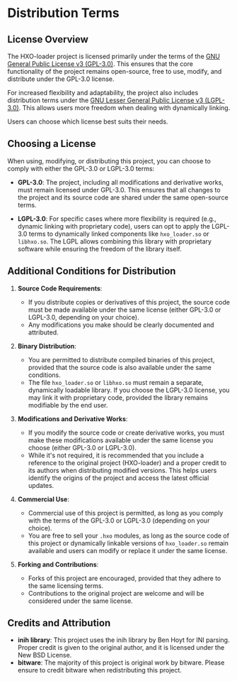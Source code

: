 # Distribution Terms

## License Overview
The HXO-loader project is licensed primarily under the terms of the [GNU General Public License v3 (GPL-3.0)](https://www.gnu.org/licenses/gpl-3.0.en.html). This ensures that the core functionality of the project remains open-source, free to use, modify, and distribute under the GPL-3.0 license.

For increased flexibility and adaptability, the project also includes distribution terms under the [GNU Lesser General Public License v3 (LGPL-3.0)](https://www.gnu.org/licenses/lgpl-3.0.en.html). This allows users more freedom when dealing with dynamically linking.

Users can choose which license best suits their needs.

## Choosing a License
When using, modifying, or distributing this project, you can choose to comply with either the GPL-3.0 or LGPL-3.0 terms:

- **GPL-3.0**: The project, including all modifications and derivative works, must remain licensed under GPL-3.0. This ensures that all changes to the project and its source code are shared under the same open-source terms.
  
- **LGPL-3.0**: For specific cases where more flexibility is required (e.g., dynamic linking with proprietary code), users can opt to apply the LGPL-3.0 terms to dynamically linked components like `hxo_loader.so` or `libhxo.so`. The LGPL allows combining this library with proprietary software while ensuring the freedom of the library itself.

## Additional Conditions for Distribution

1. **Source Code Requirements**:
   - If you distribute copies or derivatives of this project, the source code must be made available under the same license (either GPL-3.0 or LGPL-3.0, depending on your choice).
   - Any modifications you make should be clearly documented and attributed.

2. **Binary Distribution**:
   - You are permitted to distribute compiled binaries of this project, provided that the source code is also available under the same conditions.
   - The file `hxo_loader.so` or `libhxo.so` must remain a separate, dynamically loadable library. If you choose the LGPL-3.0 license, you may link it with proprietary code, provided the library remains modifiable by the end user.

3. **Modifications and Derivative Works**:
   - If you modify the source code or create derivative works, you must make these modifications available under the same license you choose (either GPL-3.0 or LGPL-3.0).
   - While it's not required, it is recommended that you include a reference to the original project (HXO-loader) and a proper credit to its authors when distributing modified versions. This helps users identify the origins of the project and access the latest official updates.

4. **Commercial Use**:
   - Commercial use of this project is permitted, as long as you comply with the terms of the GPL-3.0 or LGPL-3.0 (depending on your choice).
   - You are free to sell your `.hxo` modules, as long as the source code of this project or dynamically linkable versions of `hxo_loader.so` remain available and users can modify or replace it under the same license.

5. **Forking and Contributions**:
   - Forks of this project are encouraged, provided that they adhere to the same licensing terms.
   - Contributions to the original project are welcome and will be considered under the same license.

## Credits and Attribution

- **inih library**: This project uses the inih library by Ben Hoyt for INI parsing. Proper credit is given to the original author, and it is licensed under the New BSD License.
- **bitware**: The majority of this project is original work by bitware. Please ensure to credit bitware when redistributing this project.
